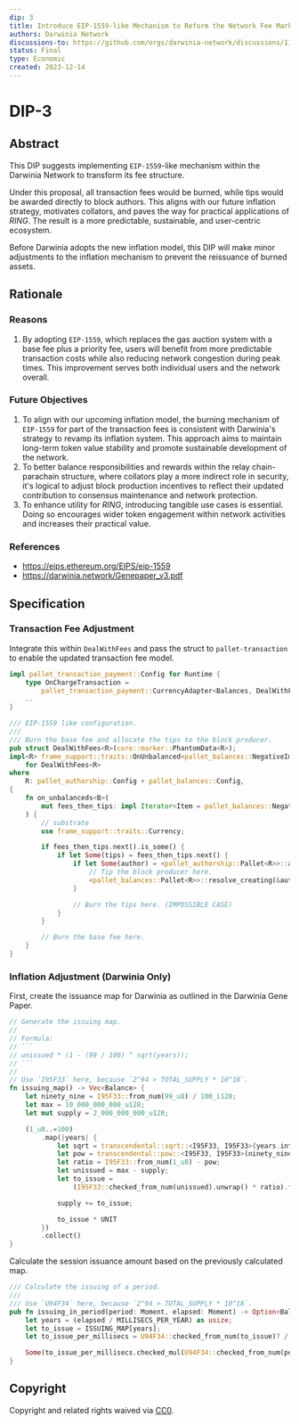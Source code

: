 ```yaml
---
dip: 3
title: Introduce EIP-1559-like Mechanism to Reform the Network Fee Market
authors: Darwinia Network
discussions-to: https://github.com/orgs/darwinia-network/discussions/1163
status: Final
type: Economic
created: 2023-12-14
---
```



# DIP-3
## Abstract
This DIP suggests implementing `EIP-1559`-like mechanism within the Darwinia Network to transform its fee structure.

Under this proposal, all transaction fees would be burned, while tips would be awarded directly to block authors.
This aligns with our future inflation strategy, motivates collators, and paves the way for practical applications of *RING*.
The result is a more predictable, sustainable, and user-centric ecosystem.

Before Darwinia adopts the new inflation model, this DIP will make minor adjustments to the inflation mechanism to prevent the reissuance of burned assets.


## Rationale
### Reasons
1. By adopting `EIP-1559`, which replaces the gas auction system with a base fee plus a priority fee,
   users will benefit from more predictable transaction costs while also reducing network congestion during peak times.
   This improvement serves both individual users and the network overall.

### Future Objectives
1. To align with our upcoming inflation model,
   the burning mechanism of `EIP-1559` for part of the transaction fees is consistent with Darwinia's strategy to revamp its inflation system.
   This approach aims to maintain long-term token value stability and promote sustainable development of the network.
2. To better balance responsibilities and rewards within the relay chain-parachain structure, where collators play a more indirect role in security,
   it's logical to adjust block production incentives to reflect their updated contribution to consensus maintenance and network protection.
3. To enhance utility for *RING*, introducing tangible use cases is essential.
   Doing so encourages wider token engagement within network activities and increases their practical value.

### References
- https://eips.ethereum.org/EIPS/eip-1559
- https://darwinia.network/Genepaper_v3.pdf

## Specification
### Transaction Fee Adjustment
Integrate this within `DealWithFees` and pass the struct to `pallet-transaction` to enable the updated transaction fee model.
```rs
impl pallet_transaction_payment::Config for Runtime {
	type OnChargeTransaction =
		pallet_transaction_payment::CurrencyAdapter<Balances, DealWithFees<Runtime>>;
	..
}

/// EIP-1559 like configuration.
///
/// Burn the base fee and allocate the tips to the block producer.
pub struct DealWithFees<R>(core::marker::PhantomData<R>);
impl<R> frame_support::traits::OnUnbalanced<pallet_balances::NegativeImbalance<R>>
	for DealWithFees<R>
where
	R: pallet_authorship::Config + pallet_balances::Config,
{
	fn on_unbalanceds<B>(
		mut fees_then_tips: impl Iterator<Item = pallet_balances::NegativeImbalance<R>>,
	) {
		// substrate
		use frame_support::traits::Currency;

		if fees_then_tips.next().is_some() {
			if let Some(tips) = fees_then_tips.next() {
				if let Some(author) = <pallet_authorship::Pallet<R>>::author() {
					// Tip the block producer here.
					<pallet_balances::Pallet<R>>::resolve_creating(&author, tips);
				}

				// Burn the tips here. (IMPOSSIBLE CASE)
			}
		}

		// Burn the base fee here.
	}
}
```

### Inflation Adjustment (Darwinia Only)
First, create the issuance map for Darwinia as outlined in the Darwinia Gene Paper.
```rs
// Generate the issuing map.
//
// Formula:
// ```
// unissued * (1 - (99 / 100) ^ sqrt(years));
// ```
//
// Use `I95F33` here, because `2^94 > TOTAL_SUPPLY * 10^18`.
fn issuing_map() -> Vec<Balance> {
	let ninety_nine = I95F33::from_num(99_u8) / 100_i128;
	let max = 10_000_000_000_u128;
	let mut supply = 2_000_000_000_u128;

	(1_u8..=100)
		.map(|years| {
			let sqrt = transcendental::sqrt::<I95F33, I95F33>(years.into()).unwrap();
			let pow = transcendental::pow::<I95F33, I95F33>(ninety_nine, sqrt).unwrap();
			let ratio = I95F33::from_num(1_u8) - pow;
			let unissued = max - supply;
			let to_issue =
				(I95F33::checked_from_num(unissued).unwrap() * ratio).floor().to_num::<Balance>();

			supply += to_issue;

			to_issue * UNIT
		})
		.collect()
}
```

Calculate the session issuance amount based on the previously calculated map.
```rs
/// Calculate the issuing of a period.
///
/// Use `U94F34` here, because `2^94 > TOTAL_SUPPLY * 10^18`.
pub fn issuing_in_period(period: Moment, elapsed: Moment) -> Option<Balance> {
	let years = (elapsed / MILLISECS_PER_YEAR) as usize;
	let to_issue = ISSUING_MAP[years];
	let to_issue_per_millisecs = U94F34::checked_from_num(to_issue)? / MILLISECS_PER_YEAR;

	Some(to_issue_per_millisecs.checked_mul(U94F34::checked_from_num(period)?)?.floor().to_num())
}
```


## Copyright
Copyright and related rights waived via [CC0](../LICENSE).
